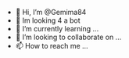 - 👋 Hi, I’m @Gemima84
- 👀 Im looking 4 a bot 
- 🌱 I’m currently learning ...
- 💞️ I’m looking to collaborate on ...
- 📫 How to reach me ...

<!---
Gemima84/Gemima84 is a ✨ special ✨ repository because its `README.md` (this file) appears on your GitHub profile.
You can click the Preview link to take a look at your changes.
--->
